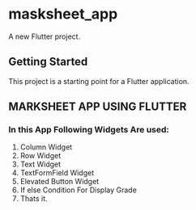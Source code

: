 # masksheet_app

A new Flutter project.

## Getting Started

This project is a starting point for a Flutter application.

## MARKSHEET APP USING FLUTTER 

### In this App Following Widgets Are used:

1) Column Widget
2) Row Widget
3) Text Widget
4) TextFormField Widget
5) Elevated Button Widget
6) If else Condition For Display Grade
7) Thats it.

